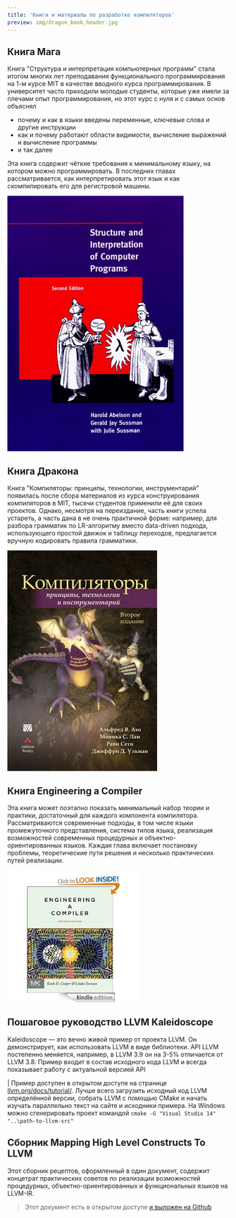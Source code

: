 ```yaml
---
title: 'Книги и материалы по разработке компиляторов'
preview: img/dragon_book_header.jpg
---
```


## Книга Мага

Книга "Структура и интерпретация компьютерных программ" стала итогом многих лет преподавания функционального программирования на 1-м курсе MIT в качестве вводного курса программирования. В университет часто приходили молодые студенты, которые уже имели за плечами опыт программирования, но этот курс с нуля и с самых основ объяснял

- почему и как в языки введены переменные, ключевые слова и другие инструкции
- как и почему работают области видимости, вычисление выражений и вычисление программы
- и так далее

Эта книга содержит чёткие требования к минимальному языку, на котором можно программировать. В последних главах рассматривается, как интерпретировать этот язык и как скомпилировать его для регистровой машины.

![Обложка](img/mage_book.jpg)

## Книга Дракона

Книга "Компиляторы: принципы, технологии, инструментарий" появилась после сбора материалов из курса конструирования компиляторов в MIT, тысячи студентов применили её для своих проектов. Однако, несмотря на переиздание, часть книги успела устареть, а часть дана в не очень практичной форме: например, для разбора грамматик по LR-алгоритму вместо data-driven подхода, использующего простой движок и таблицу переходов, предлагается вручную кодировать правила грамматики.

![Обложка](img/dragon_book.jpg)

## Книга Engineering a Compiler

Эта книга может поэтапно показать минимальный набор теории и практики, достаточный для каждого компонента компилятора. Рассматриваются современные подходы, в том числе языки промежуточного представления, система типов языка, реализация возможностей современных процедурных и объектно-ориентированных языков. Каждая глава включает постановку проблемы, теоретические пути решения и несколько практических путей реализации.

![Обложка](img/engineering-a-compiler-book.png)

## Пошаговое руководство LLVM Kaleidoscope

Kaleidoscope — это вечно живой пример от проекта LLVM. Он демонстрирует, как использовать LLVM в виде библиотеки. API LLVM постепенно меняется, например, в LLVM 3.9 он на 3-5% отличается от LLVM 3.8. Пример входит в состав исходного кода LLVM и всегда показывает работу с актуальной версией API

| Пример доступен в открытом доступе на странице [llvm.org/docs/tutorial/](http://llvm.org/docs/tutorial/). Лучше всего загрузить исходный код LLVM определённой версии, собрать LLVM с помощью CMake и начать изучать параллельно текст на сайте и исходники примера. На Windows можно сгенерировать проект командой `cmake -G "Visual Studio 14" "..\path-to-llvm-src"`

## Сборник Mapping High Level Constructs To LLVM

Этот сборник рецептов, оформленный в один документ, содержит концетрат практических советов по реализации возможностей процедурных, объектно-ориентированных и функциональных языков на LLVM-IR.

> Этот документ есть в открытом доступе [и выложен на Github](https://github.com/ps-group/compiler-theory-samples/blob/master/github/MappingHighLevelConstructsToLLVM.pdf)
